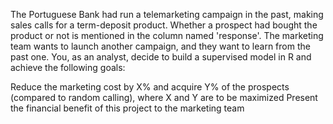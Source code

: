 The Portuguese Bank had run a telemarketing campaign in the past, making sales calls for a term-deposit product. Whether a prospect had bought the product or not is mentioned in the column named 'response'.
The marketing team wants to launch another campaign, and they want to learn from the past one. You, as an analyst, decide to build a supervised model in R and achieve the following goals:

Reduce the marketing cost by X% and acquire Y% of the prospects (compared to random calling), where X and Y are to be maximized
Present the financial benefit of this project to the marketing team
